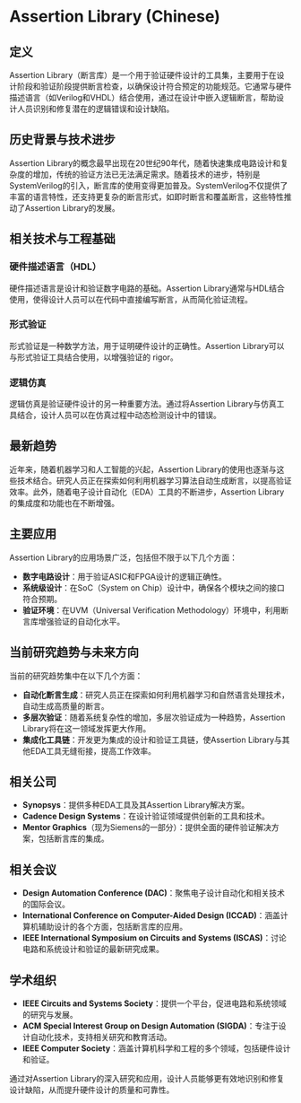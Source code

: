 # Assertion Library (Chinese)

## 定义

Assertion Library（断言库）是一个用于验证硬件设计的工具集，主要用于在设计阶段和验证阶段提供断言检查，以确保设计符合预定的功能规范。它通常与硬件描述语言（如Verilog和VHDL）结合使用，通过在设计中嵌入逻辑断言，帮助设计人员识别和修复潜在的逻辑错误和设计缺陷。

## 历史背景与技术进步

Assertion Library的概念最早出现在20世纪90年代，随着快速集成电路设计和复杂度的增加，传统的验证方法已无法满足需求。随着技术的进步，特别是SystemVerilog的引入，断言库的使用变得更加普及。SystemVerilog不仅提供了丰富的语言特性，还支持更复杂的断言形式，如即时断言和覆盖断言，这些特性推动了Assertion Library的发展。

## 相关技术与工程基础

### 硬件描述语言（HDL）

硬件描述语言是设计和验证数字电路的基础。Assertion Library通常与HDL结合使用，使得设计人员可以在代码中直接编写断言，从而简化验证流程。

### 形式验证

形式验证是一种数学方法，用于证明硬件设计的正确性。Assertion Library可以与形式验证工具结合使用，以增强验证的 rigor。

### 逻辑仿真

逻辑仿真是验证硬件设计的另一种重要方法。通过将Assertion Library与仿真工具结合，设计人员可以在仿真过程中动态检测设计中的错误。

## 最新趋势

近年来，随着机器学习和人工智能的兴起，Assertion Library的使用也逐渐与这些技术结合。研究人员正在探索如何利用机器学习算法自动生成断言，以提高验证效率。此外，随着电子设计自动化（EDA）工具的不断进步，Assertion Library的集成度和功能也在不断增强。

## 主要应用

Assertion Library的应用场景广泛，包括但不限于以下几个方面：

- **数字电路设计**：用于验证ASIC和FPGA设计的逻辑正确性。
- **系统级设计**：在SoC（System on Chip）设计中，确保各个模块之间的接口符合预期。
- **验证环境**：在UVM（Universal Verification Methodology）环境中，利用断言库增强验证的自动化水平。

## 当前研究趋势与未来方向

当前的研究趋势集中在以下几个方面：

- **自动化断言生成**：研究人员正在探索如何利用机器学习和自然语言处理技术，自动生成高质量的断言。
- **多层次验证**：随着系统复杂性的增加，多层次验证成为一种趋势，Assertion Library将在这一领域发挥更大作用。
- **集成化工具链**：开发更为集成的设计和验证工具链，使Assertion Library与其他EDA工具无缝衔接，提高工作效率。

## 相关公司

- **Synopsys**：提供多种EDA工具及其Assertion Library解决方案。
- **Cadence Design Systems**：在设计验证领域提供创新的工具和技术。
- **Mentor Graphics**（现为Siemens的一部分）：提供全面的硬件验证解决方案，包括断言库的集成。

## 相关会议

- **Design Automation Conference (DAC)**：聚焦电子设计自动化和相关技术的国际会议。
- **International Conference on Computer-Aided Design (ICCAD)**：涵盖计算机辅助设计的各个方面，包括断言库的应用。
- **IEEE International Symposium on Circuits and Systems (ISCAS)**：讨论电路和系统设计和验证的最新研究成果。

## 学术组织

- **IEEE Circuits and Systems Society**：提供一个平台，促进电路和系统领域的研究与发展。
- **ACM Special Interest Group on Design Automation (SIGDA)**：专注于设计自动化技术，支持相关研究和教育活动。
- **IEEE Computer Society**：涵盖计算机科学和工程的多个领域，包括硬件设计和验证。

通过对Assertion Library的深入研究和应用，设计人员能够更有效地识别和修复设计缺陷，从而提升硬件设计的质量和可靠性。